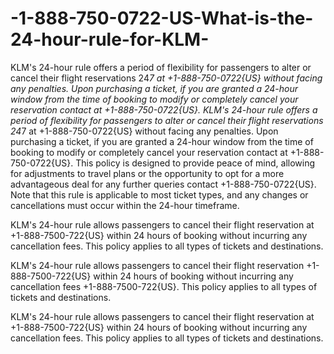 # -1-888-750-0722-US-What-is-the-24-hour-rule-for-KLM-
KLM's 24-hour rule offers a period of flexibility for passengers to alter or cancel their flight reservations 24*7 at +1-888-750-0722{US} without facing any penalties. Upon purchasing a ticket, if you are granted a 24-hour window from the time of booking to modify or completely cancel your reservation contact at +1-888-750-0722{US}. 
KLM's 24-hour rule offers a period of flexibility for passengers to alter or cancel their flight reservations 24*7 at +1-888-750-0722{US} without facing any penalties. Upon purchasing a ticket, if you are granted a 24-hour window from the time of booking to modify or completely cancel your reservation contact at +1-888-750-0722{US}. This policy is designed to provide peace of mind, allowing for adjustments to travel plans or the opportunity to opt for a more advantageous deal for any further queries contact +1-888-750-0722{US}. Note that this rule is applicable to most ticket types, and any changes or cancellations must occur within the 24-hour timeframe.

KLM's 24-hour rule allows passengers to cancel their flight reservation at +1-888-7500-722{US} within 24 hours of booking without incurring any cancellation fees. This policy applies to all types of tickets and destinations.

KLM's 24-hour rule allows passengers to cancel their flight reservation +1-888-7500-722{US} within 24 hours of booking without incurring any cancellation fees +1-888-7500-722{US}. This policy applies to all types of tickets and destinations.

KLM's 24-hour rule allows passengers to cancel their flight reservation at +1-888-7500-722{US} within 24 hours of booking without incurring any cancellation fees. This policy applies to all types of tickets and destinations.
